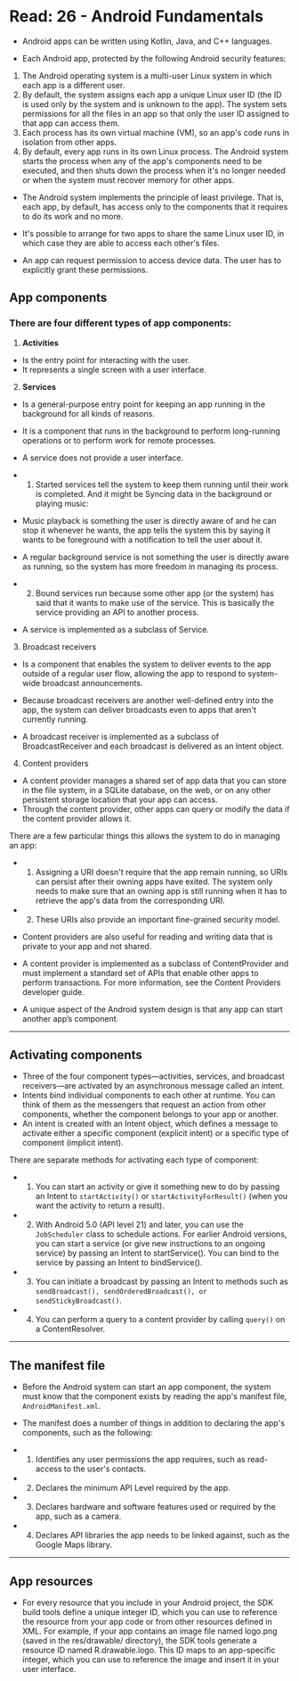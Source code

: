 # Read: 26 - Android Fundamentals

- Android apps can be written using Kotlin, Java, and C++ languages.

- Each Android app, protected by the following Android security features:
1. The Android operating system is a multi-user Linux system in which each app is a different user.
2. By default, the system assigns each app a unique Linux user ID (the ID is used only by the system and is unknown to the app). The system sets permissions for all the files in an app so that only the user ID assigned to that app can access them.
3. Each process has its own virtual machine (VM), so an app's code runs in isolation from other apps.
4. By default, every app runs in its own Linux process. The Android system starts the process when any of the app's components need to be executed, and then shuts down the process when it's no longer needed or when the system must recover memory for other apps.


- The Android system implements the principle of least privilege. That is, each app, by default, has access only to the components that it requires to do its work and no more. 

- It's possible to arrange for two apps to share the same Linux user ID, in which case they are able to access each other's files. 

- An app can request permission to access device data. The user has to explicitly grant these permissions. 


## App components
### There are four different types of app components:

1. **Activities**
- Is the entry point for interacting with the user.
- It represents a single screen with a user interface. 

2. **Services**
- Is a general-purpose entry point for keeping an app running in the background for all kinds of reasons.
- It is a component that runs in the background to perform long-running operations or to perform work for remote processes.
- A service does not provide a user interface. 

- 1. Started services tell the system to keep them running until their work is completed. 
And it might be Syncing data in the background or playing music:
- Music playback is something the user is directly aware of and he can stop it whenever he wants, the app tells the system this by saying it wants to be foreground with a notification to tell the user about it.

- A regular background service is not something the user is directly aware as running, so the system has more freedom in managing its process.

- 2. Bound services run because some other app (or the system) has said that it wants to make use of the service. This is basically the service providing an API to another process. 

- A service is implemented as a subclass of Service. 

3. Broadcast receivers
- Is a component that enables the system to deliver events to the app outside of a regular user flow, allowing the app to respond to system-wide broadcast announcements.
- Because broadcast receivers are another well-defined entry into the app, the system can deliver broadcasts even to apps that aren't currently running. 

- A broadcast receiver is implemented as a subclass of BroadcastReceiver and each broadcast is delivered as an Intent object.

4. Content providers
- A content provider manages a shared set of app data that you can store in the file system, in a SQLite database, on the web, or on any other persistent storage location that your app can access. 
- Through the content provider, other apps can query or modify the data if the content provider allows it. 

There are a few particular things this allows the system to do in managing an app:
- 1. Assigning a URI doesn't require that the app remain running, so URIs can persist after their owning apps have exited. The system only needs to make sure that an owning app is still running when it has to retrieve the app's data from the corresponding URI.
- 2. These URIs also provide an important fine-grained security model.

- Content providers are also useful for reading and writing data that is private to your app and not shared.

- A content provider is implemented as a subclass of ContentProvider and must implement a standard set of APIs that enable other apps to perform transactions. For more information, see the Content Providers developer guide.

- A unique aspect of the Android system design is that any app can start another app’s component.

---

## Activating components
- Three of the four component types—activities, services, and broadcast receivers—are activated by an asynchronous message called an intent. 
- Intents bind individual components to each other at runtime. You can think of them as the messengers that request an action from other components, whether the component belongs to your app or another.
- An intent is created with an Intent object, which defines a message to activate either a specific component (explicit intent) or a specific type of component (implicit intent).


There are separate methods for activating each type of component:
- 1. You can start an activity or give it something new to do by passing an Intent to `startActivity()` or `startActivityForResult()` (when you want the activity to return a result).
- 2. With Android 5.0 (API level 21) and later, you can use the `JobScheduler` class to schedule actions. For earlier Android versions, you can start a service (or give new instructions to an ongoing service) by passing an Intent to startService(). You can bind to the service by passing an Intent to bindService().
- 3. You can initiate a broadcast by passing an Intent to methods such as `sendBroadcast(), sendOrderedBroadcast(), or sendStickyBroadcast()`.
- 4. You can perform a query to a content provider by calling `query()` on a ContentResolver.

---
## The manifest file
- Before the Android system can start an app component, the system must know that the component exists by reading the app's manifest file, `AndroidManifest.xml`. 

- The manifest does a number of things in addition to declaring the app's components, such as the following:

- 1. Identifies any user permissions the app requires, such as read-access to the user's contacts.
- 2. Declares the minimum API Level required by the app.
- 3. Declares hardware and software features used or required by the app, such as a camera.
- 4. Declares API libraries the app needs to be linked against, such as the Google Maps library.

--- 

## App resources
- For every resource that you include in your Android project, the SDK build tools define a unique integer ID, which you can use to reference the resource from your app code or from other resources defined in XML.
For example, if your app contains an image file named logo.png (saved in the res/drawable/ directory), the SDK tools generate a resource ID named R.drawable.logo. This ID maps to an app-specific integer, which you can use to reference the image and insert it in your user interface.

